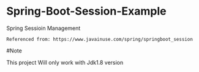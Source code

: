 # Spring-Boot-Session-Example
 Spring Sessioin Management

```
Referenced from: https://www.javainuse.com/spring/springboot_session
```

#Note

This project Will only work with Jdk1.8 version 
